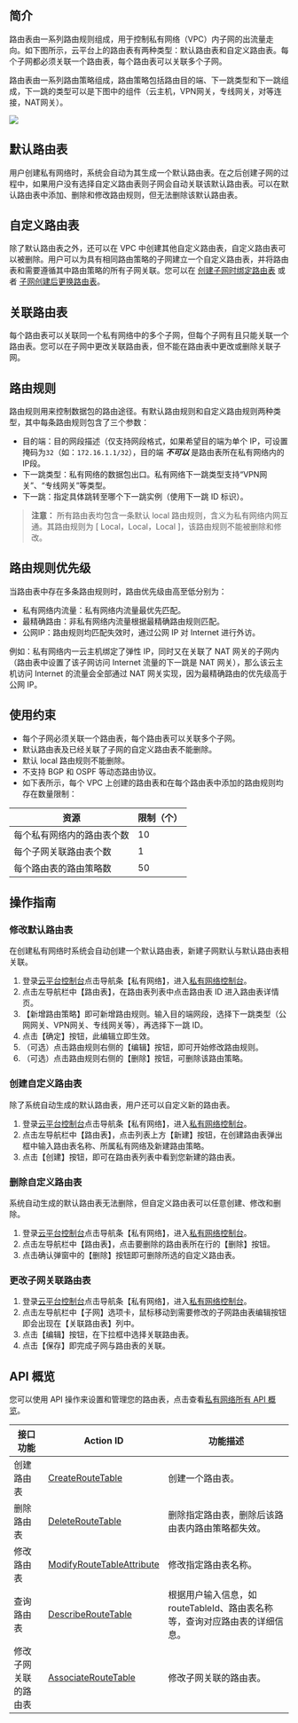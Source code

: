 ## 简介
路由表由一系列路由规则组成，用于控制私有网络（VPC）内子网的出流量走向。如下图所示，云平台上的路由表有两种类型：默认路由表和自定义路由表。每个子网都必须关联一个路由表，每个路由表可以关联多个子网。

路由表由一系列路由策略组成，路由策略包括路由目的端、下一跳类型和下一跳组成，下一跳的类型可以是下图中的组件（云主机，VPN网关，专线网关，对等连接，NAT网关）。

![](http://imgcache.tce.fsphere.cn/image/mc.qcloudimg.com/static/img/8d16e2f3e37248ebd1ce5fd7f3196d10/image.png)

## 默认路由表
用户创建私有网络时，系统会自动为其生成一个默认路由表。在之后创建子网的过程中，如果用户没有选择自定义路由表则子网会自动关联该默认路由表。可以在默认路由表中添加、删除和修改路由规则，但无法删除该默认路由表。

## 自定义路由表
除了默认路由表之外，还可以在 VPC 中创建其他自定义路由表，自定义路由表可以被删除。用户可以为具有相同路由策略的子网建立一个自定义路由表，并将路由表和需要遵循其中路由策略的所有子网关联。您可以在 [创建子网时绑定路由表](http://tce.fsphere.cn/doc/product/215/4927#.E6.96.B0.E5.A2.9E.E5.AD.90.E7.BD.91) 或者 [子网创建后更换路由表](http://tce.fsphere.cn/doc/product/215/4954#.E6.9B.B4.E6.94.B9.E5.AD.90.E7.BD.91.E5.85.B3.E8.81.94.E8.B7.AF.E7.94.B1.E8.A1.A8)。

## 关联路由表
每个路由表可以关联同一个私有网络中的多个子网，但每个子网有且只能关联一个路由表。您可以在子网中更改关联路由表，但不能在路由表中更改或删除关联子网。

## 路由规则
路由规则用来控制数据包的路由途径。有默认路由规则和自定义路由规则两种类型，其中每条路由规则包含了三个参数：
- 目的端：目的网段描述（仅支持网段格式，如果希望目的端为单个 IP，可设置掩码为`32`（如：`172.16.1.1/32`），目的端 ***不可以*** 是路由表所在私有网络内的IP段。
- 下一跳类型：私有网络的数据包出口。私有网络下一跳类型支持“VPN网关”、“专线网关”等类型。 
- 下一跳：指定具体跳转至哪个下一跳实例（使用下一跳 ID 标识）。

>**注意：**
所有路由表均包含一条默认 local 路由规则，含义为私有网络内网互通。其路由规则为 [ Local，Local，Local ]，该路由规则不能被删除和修改。


## 路由规则优先级
当路由表中存在多条路由规则时，路由优先级由高至低分别为：
- 私有网络内流量：私有网络内流量最优先匹配。
- 最精确路由：非私有网络内流量根据最精确路由规则匹配。
- 公网IP：路由规则均匹配失效时，通过公网 IP 对 Internet 进行外访。

例如：私有网络内一云主机绑定了弹性 IP，同时又在关联了 NAT 网关的子网内（路由表中设置了该子网访问 Internet 流量的下一跳是 NAT 网关），那么该云主机访问 Internet 的流量会全部通过 NAT 网关实现，因为最精确路由的优先级高于公网 IP。

## 使用约束
- 每个子网必须关联一个路由表，每个路由表可以关联多个子网。
- 默认路由表及已经关联了子网的自定义路由表不能删除。
- 默认 local 路由规则不能删除。
- 不支持 BGP 和 OSPF 等动态路由协议。
- 如下表所示，每个 VPC 上创建的路由表和在每个路由表中添加的路由规则均存在数量限制：

| 资源| 限制（个） | 
|---------|---------|
| 每个私有网络内的路由表个数 | 10	 | 
| 每个子网关联路由表个数 | 1	 | 
| 每个路由表的路由策略数 | 50	|


## 操作指南

### 修改默认路由表
在创建私有网络时系统会自动创建一个默认路由表，新建子网默认与默认路由表相关联。

1)	登录[云平台控制台](http://console.tce.fsphere.cn/)点击导航条【私有网络】，进入[私有网络控制台](http://console.tce.fsphere.cn/vpc/vpc?rid=8)。
2)	点击左导航栏中【路由表】，在路由表列表中点击路由表 ID 进入路由表详情页。
3)	【新增路由策略】即可新增路由规则。输入目的端网段，选择下一跳类型（公网网关、VPN网关、专线网关等），再选择下一跳 ID。
4)	点击【确定】按钮，此编辑立即生效。
5) （可选）点击路由规则右侧的【编辑】按钮，即可开始修改路由规则。
6) （可选）点击路由规则右侧的【删除】按钮，可删除该路由策略。
 

### 创建自定义路由表 
除了系统自动生成的默认路由表，用户还可以自定义新的路由表。

1)	登录[云平台控制台](http://console.tce.fsphere.cn/)点击导航条【私有网络】，进入[私有网络控制台](http://console.tce.fsphere.cn/vpc/vpc?rid=8)。
2) 点击左导航栏中【路由表】，点击列表上方【新建】按钮，在创建路由表弹出框中输入路由表名称、所属私有网络及新建路由策略。
3) 点击【创建】按钮，即可在路由表列表中看到您新建的路由表。

### 删除自定义路由表
系统自动生成的默认路由表无法删除，但自定义路由表可以任意创建、修改和删除。

1)	登录[云平台控制台](http://console.tce.fsphere.cn/)点击导航条【私有网络】，进入[私有网络控制台](http://console.tce.fsphere.cn/vpc/vpc?rid=8)。
2) 点击左导航栏中【路由表】，点击要删除的路由表所在行的【删除】按钮。
3) 点击确认弹窗中的【删除】按钮即可删除所选的自定义路由表。

### 更改子网关联路由表
1)	登录[云平台控制台](http://console.tce.fsphere.cn/)点击导航条【私有网络】，进入[私有网络控制台](http://console.tce.fsphere.cn/vpc/vpc?rid=8)。
2)	点击左导航栏中【子网】选项卡，鼠标移动到需要修改的子网路由表编辑按钮即会出现在【关联路由表】列中。
3)	点击【编辑】按钮，在下拉框中选择关联路由表。
4)	点击【保存】即完成子网与路由表的关联。

## API 概览

您可以使用 API 操作来设置和管理您的路由表，点击查看[私有网络所有 API 概览](http://tce.fsphere.cn/doc/product/215/4954)。

| 接口功能 | Action ID | 功能描述 |
|---------|---------|---------|
| 创建路由表 | [CreateRouteTable](http://tce.fsphere.cn/doc/api/245/%E5%88%9B%E5%BB%BA%E8%B7%AF%E7%94%B1%E8%A1%A8) | 创建一个路由表。 |
| 删除路由表 | [DeleteRouteTable](http://tce.fsphere.cn/doc/api/245/%E5%88%A0%E9%99%A4%E8%B7%AF%E7%94%B1%E8%A1%A8) | 删除指定路由表，删除后该路由表内路由策略都失效。 |
| 修改路由表 | [ModifyRouteTableAttribute](http://tce.fsphere.cn/doc/api/245/%E4%BF%AE%E6%94%B9%E8%B7%AF%E7%94%B1%E8%A1%A8) | 修改指定路由表名称。 |
| 查询路由表 | [DescribeRouteTable](http://tce.fsphere.cn/doc/api/245/%E6%9F%A5%E8%AF%A2%E8%B7%AF%E7%94%B1%E8%A1%A8) | 根据用户输入信息，如routeTableId、路由表名称等，查询对应路由表的详细信息。|
| 修改子网关联的路由表 | [AssociateRouteTable](http://tce.fsphere.cn/doc/api/245/CVM%E5%85%B3%E8%81%94%E5%AD%90%E7%BD%91%E8%B7%AF%E7%94%B1%E8%A1%A8) | 修改子网关联的路由表。 |
